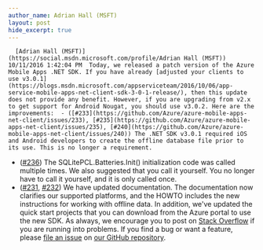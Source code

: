 ```yaml
---
author_name: Adrian Hall (MSFT)
layout: post
hide_excerpt: true
---
```

      [Adrian Hall (MSFT)](https://social.msdn.microsoft.com/profile/Adrian Hall (MSFT))  10/11/2016 1:42:04 PM  Today, we released a patch version of the Azure Mobile Apps .NET SDK. If you have already [adjusted your clients to use v3.0.1](https://blogs.msdn.microsoft.com/appserviceteam/2016/10/06/app-service-mobile-apps-net-client-sdk-3-0-1-release/), then this update does not provide any benefit. However, if you are upgrading from v2.x to get support for Android Nougat, you should use v3.0.2. Here are the improvements:  - ([#233](https://github.com/Azure/azure-mobile-apps-net-client/issues/233), [#235](https://github.com/Azure/azure-mobile-apps-net-client/issues/235), [#240](https://github.com/Azure/azure-mobile-apps-net-client/issues/240)) The .NET SDK v3.0.1 required iOS and Android developers to create the offline database file prior to its use. This is no longer a requirement.
 - ([#236](https://github.com/Azure/azure-mobile-apps-net-client/issues/236)) The SQLitePCL.Batteries.Init() initialization code was called multiple times. We also suggested that you call it yourself. You no longer have to call it yourself, and it is only called once.
 - ([#231](https://github.com/Azure/azure-mobile-apps-net-client/issues/231), [#232](https://github.com/Azure/azure-mobile-apps-net-client/issues/232)) We have updated documentation. The documentation now clarifies our supported platforms, and the HOWTO includes the new instructions for working with offline data.
  In addition, we've updated the quick start projects that you can download from the Azure portal to use the new SDK. As always, we encourage you to post on [Stack Overflow](http://stackoverflow.com/questions/tagged/azure-mobile-services) if you are running into problems. If you find a bug or want a feature, please [file an issue](https://github.com/azure/azure-mobile-apps-net-client/issues) on [our GitHub repository](https://github.com/Azure/azure-mobile-apps-net-client).     